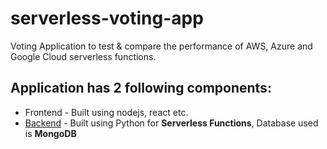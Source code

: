 # serverless-voting-app
Voting Application to test &amp; compare the performance of AWS, Azure and Google Cloud serverless functions.

## Application has 2 following components:
- Frontend - Built using nodejs, react etc.
- [Backend](./Backend/README.md) - Built using Python for **Serverless Functions**, Database used is **MongoDB**

